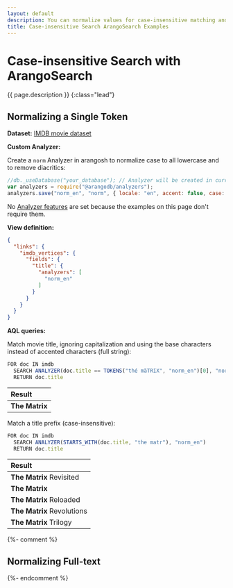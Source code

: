 ```yaml
---
layout: default
description: You can normalize values for case-insensitive matching and to ignore diacritics, also in combination with other search techniques
title: Case-insensitive Search ArangoSearch Examples
---
```

# Case-insensitive Search with ArangoSearch

{{ page.description }}
{:class="lead"}

## Normalizing a Single Token

**Dataset:** [IMDB movie dataset](arangosearch-example-datasets.html#imdb-movie-dataset)

**Custom Analyzer:**

Create a `norm` Analyzer in arangosh to normalize case to all lowercase and to
remove diacritics:

```js
//db._useDatabase("your_database"); // Analyzer will be created in current database
var analyzers = require("@arangodb/analyzers");
analyzers.save("norm_en", "norm", { locale: "en", accent: false, case: "lower" }, []);
```

No [Analyzer features](analyzers.html#analyzer-features) are set because the
examples on this page don't require them.

**View definition:**

```json
{
  "links": {
    "imdb_vertices": {
      "fields": {
        "title": {
          "analyzers": [
            "norm_en"
          ]
        }
      }
    }
  }
}
```

**AQL queries:**

Match movie title, ignoring capitalization and using the base characters
instead of accented characters (full string):

```js
FOR doc IN imdb
  SEARCH ANALYZER(doc.title == TOKENS("thé mäTRïX", "norm_en")[0], "norm_en")
  RETURN doc.title
```

| Result |
|:-------|
| **The Matrix** |

Match a title prefix (case-insensitive):

```js
FOR doc IN imdb
  SEARCH ANALYZER(STARTS_WITH(doc.title, "the matr"), "norm_en")
  RETURN doc.title
```

| Result |
|:-------|
| **The Matrix** Revisited |
| **The Matrix** |
| **The Matrix** Reloaded |
| **The Matrix** Revolutions |
| **The Matrix** Trilogy |

{%- comment %}
## Normalizing Full-text

{%- endcomment %}
